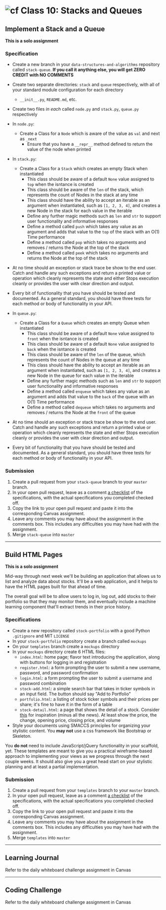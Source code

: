 # ![cf](http://i.imgur.com/7v5ASc8.png) Class 10: Stacks and Queues

## Implement a Stack and a Queue
**This is a solo assignment**

### Specification
- Create a new branch in your `data-structures-and-algorithms` repository called `stack-queue`. **If you call it anything else, you will get ZERO CREDIT with NO COMMENTS**
- Create two separate directories: `stack` and `queue` respectively, with all of your standard module configuration for each directory
    - `__init__.py`, `README.md`, etc.

- Create two files _in each_ called `node.py` and `stack.py`, `queue.py` respectively
- In `node.py`:
    - Create a Class for a `Node` which is aware of the value as `val` and next as `_next`
        - Ensure that you have a `__repr__` method defined to return the value of the node when printed

- In `stack.py`:
    - Create a Class for a `Stack` which creates an empty Stack when instantiated
        - This class should be aware of a default `None` value assigned to `top` when the isntance is created
        - This class should be aware of the `len` of the stack, which represents the count of Nodes in the stack at any time
        - This class should have the ability to accept an iterable as an argument when instantiated, such as `[1, 2, 3, 4]`, and creates a new Node in the stack for each value in the iterable
        - Define any further magic methods such as `len` and `str` to support user functionality and informative responses
        - Define a method called `push` which takes any value as an argument and adds that value to the `top` of the stack with an O(1) Time performance
        - Define a method called `pop` which takes no arguments and removes / returns the Node at the top of the stack
        - Define a method called `peek` which takes no arguments and returns the Node at the top of the stack

- At no time should an exception or stack trace be show to the end user. Catch and handle any such exceptions and return a printed value or operation which cleanly represents the state and either Stops execution cleanly or provides the user with clear direction and output.
- Every bit of functionality that you have should be tested and documented. As a general standard, you should have three tests for each method or body of functionality in your API.

- In `queue.py`:
    - Create a Class for a `Queue` which creates an empty Queue when instantiated
        - This class should be aware of a default `None` value assigned to `front` when the isntance is created
        - This class should be aware of a default `None` value assigned to `back` when the isntance is created
        - This class should be aware of the `len` of the queue, which represents the count of Nodes in the queue at any time
        - This class should have the ability to accept an iterable as an argument when instantiated, such as `[1, 2, 3, 4]`, and creates a new Node in the queue for each value in the iterable
        - Define any further magic methods such as `len` and `str` to support user functionality and informative responses
        - Define a method called `enqueue` which takes any value as an argument and adds that value to the `back` of the queue with an O(1) Time performance
        - Define a method called `dequeue` which takes no arguments and removes / returns the Node at the `front` of the queue

- At no time should an exception or stack trace be show to the end user. Catch and handle any such exceptions and return a printed value or operation which cleanly represents the state and either Stops execution cleanly or provides the user with clear direction and output.
- Every bit of functionality that you have should be tested and documented. As a general standard, you should have three tests for each method or body of functionality in your API.


### Submission
1. Create a pull request from your `stack-queue` branch to your `master` branch.
2. In your open pull request, leave as a comment [a checklist](https://github.com/blog/1825-task-lists-in-all-markdown-documents) of the specifications, with the actual specifications you completed checked off.
3. Copy the link to your open pull request and paste it into the corresponding Canvas assignment.
4. Leave any comments you may have about the assignment in the comments box. This includes any difficulties you may have had with the assignment.
5. Merge `stack-queue` into `master`


----

## Build HTML Pages

**This is a solo assignment**

Mid-way through next week we'll be building an application that allows us to list and analyze data about stocks.
It'll be a web application, and it helps to have the HTML pages built for that ahead of time.

The overall goal will be to allow users to log in, log out, add stocks to their portfolio so that they may monitor them, and eventually include a machine learning component that'll extract trends in their price history.

### Specifications
- Create a new repository called `stock-portfolio` with a good Python `.gitignore` and MIT `LICENSE`
- In your `stock-portfolio` repository create a branch called `mockups`
- On your `templates` branch create a `mockups` directory
- In your `mockups` directory create 6 HTML files:
    + `index.html`: home page; flavor text introducing the application, along with buttons for logging in and registration
    + `register.html`: a form prompting the user to submit a new username, password, and password confirmation
    + `login.html`: a form prompting the user to submit a username and password combination
    + `stock-add.html`: a simple search bar that takes in ticker symbols in an input field. The button should say "Add to Portfolio"
    + `portfolio.html`: a listing of stock ticker symbols and their prices per share; it's fine to have it in the form of a table
    + `stock-detail.html`: a page that shows the detail of a stock. Consider [this](https://finance.yahoo.com/quote/MSFT?p=MSFT) for inspiration (minus all the news). At least show the price, the change, opening price, closing price, and volume
- Style your documents using SMACCS principles for organizing your stylistic content. You **may not** use a css framework like Bootstrap or Skeleton.


You **do not** need to include JavaScript/jQuery functionality in your scaffold, yet. These templates are meant to give you a practical wireframe-based approach to implementing your views as we progress through the next couple weeks. It should also give you a great head start on your stylistic planning and at least a partial implementation.


### Submission
1. Create a pull request from your `templates` branch to your `master` branch.
2. In your open pull request, leave as a comment [a checklist](https://github.com/blog/1825-task-lists-in-all-markdown-documents) of the specifications, with the actual specifications you completed checked off.
3. Copy the link to your open pull request and paste it into the corresponding Canvas assignment.
4. Leave any comments you may have about the assignment in the comments box. This includes any difficulties you may have had with the assignment.
5. Merge `templates` into `master`

---

## Learning Journal
Refer to the daily whiteboard challenge assignment in Canvas

---

## Coding Challenge
Refer to the daily whiteboard challenge assignment in Canvas
